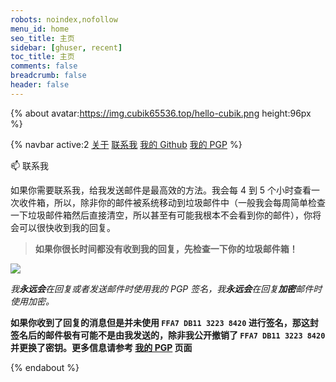 ```yaml
---
robots: noindex,nofollow
menu_id: home
seo_title: 主页
sidebar: [ghuser, recent]
toc_title: 主页
comments: false
breadcrumb: false
header: false
---
```


{% about avatar:https://img.cubik65536.top/hello-cubik.png height:96px %}

{% navbar active:2 [关于](/) [联系我](/contact-me/) [我的&nbsp;Github](/my-github/) [我的&nbsp;PGP](/my-pgp/) %}

📫 联系我

如果你需要联系我，给我发送邮件是最高效的方法。我会每 4 到 5 个小时查看一次收件箱，所以，除非你的邮件被系统移动到垃圾邮件中（一般我会每周简单检查一下垃圾邮件箱然后直接清空，所以甚至有可能我根本不会看到你的邮件），你将会可以很快收到我的回复。

> **如果你很长时间都没有收到我的回复，先检查一下你的垃圾邮件箱！**

<p>
  <a href="mailto:me%40cubik65536.top"><img src="https://img.shields.io/badge/📫%20EMAIL-me%40cubik65536.top-%2357728B?style=for-the-badge" style="display: inline-block" /></a>
</p>

*我**永远会**在回复或者发送邮件时使用我的 PGP 签名，我**永远会**在回复**加密**邮件时使用加密。*

**如果你收到了回复的消息但是并未使用 `FFA7 DB11 3223 8420` 进行签名，那这封签名后的邮件极有可能不是由我发送的，除非我公开撤销了 `FFA7 DB11 3223 8420` 并更换了密钥。更多信息请参考 [我的 PGP](/my-pgp/) 页面**

{% endabout %}
